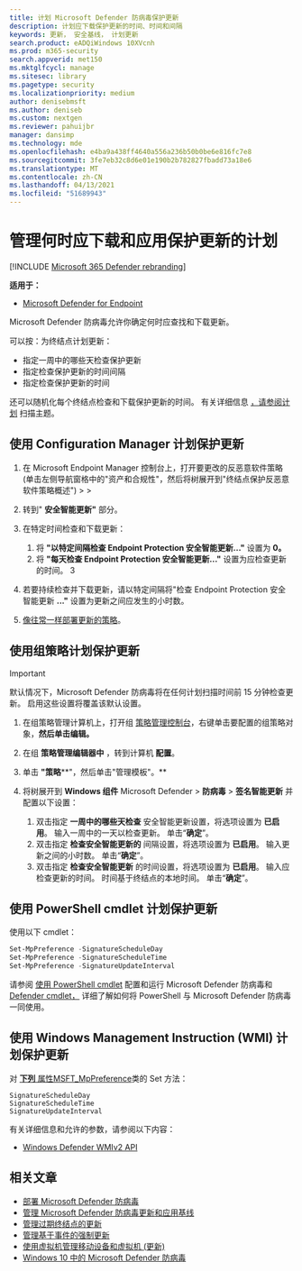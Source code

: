 ```yaml
---
title: 计划 Microsoft Defender 防病毒保护更新
description: 计划应下载保护更新的时间、时间和间隔
keywords: 更新， 安全基线， 计划更新
search.product: eADQiWindows 10XVcnh
ms.prod: m365-security
search.appverid: met150
ms.mktglfcycl: manage
ms.sitesec: library
ms.pagetype: security
ms.localizationpriority: medium
author: denisebmsft
ms.author: deniseb
ms.custom: nextgen
ms.reviewer: pahuijbr
manager: dansimp
ms.technology: mde
ms.openlocfilehash: e4ba9a438ff4640a556a236b50b0be6e816fc7e8
ms.sourcegitcommit: 3fe7eb32c8d6e01e190b2b782827fbadd73a18e6
ms.translationtype: MT
ms.contentlocale: zh-CN
ms.lasthandoff: 04/13/2021
ms.locfileid: "51689943"
---
```

# <a name="manage-the-schedule-for-when-protection-updates-should-be-downloaded-and-applied"></a>管理何时应下载和应用保护更新的计划

[!INCLUDE [Microsoft 365 Defender rebranding](../../includes/microsoft-defender.md)]


**适用于：**

- [Microsoft Defender for Endpoint](/microsoft-365/security/defender-endpoint/)

Microsoft Defender 防病毒允许你确定何时应查找和下载更新。

可以按：为终结点计划更新： 

- 指定一周中的哪些天检查保护更新 
- 指定检查保护更新的时间间隔
- 指定检查保护更新的时间

还可以随机化每个终结点检查和下载保护更新的时间。 有关详细信息 [，请参阅计划](scheduled-catch-up-scans-microsoft-defender-antivirus.md) 扫描主题。

## <a name="use-configuration-manager-to-schedule-protection-updates"></a>使用 Configuration Manager 计划保护更新

1.  在 Microsoft Endpoint Manager 控制台上，打开要更改的反恶意软件策略 (单击左侧导航窗格中的"资产和合规性"，然后将树展开到"终结点保护反恶意软件策略概述")  >    >  

2.  转到" **安全智能更新"** 部分。

3. 在特定时间检查和下载更新：
      1. 将 **"以特定间隔检查 Endpoint Protection 安全智能更新..."** 设置为 **0。**
      2. 将 **"每天检查 Endpoint Protection 安全智能更新..."** 设置为应检查更新的时间。
      3
4. 若要持续检查并下载更新，请以特定间隔将"检查 Endpoint Protection 安全智能更新 **..."** 设置为更新之间应发生的小时数。

5.  [像往常一样部署更新的策略](/sccm/protect/deploy-use/endpoint-antimalware-policies#deploy-an-antimalware-policy-to-client-computers)。

## <a name="use-group-policy-to-schedule-protection-updates"></a>使用组策略计划保护更新

> [!IMPORTANT]
> 默认情况下，Microsoft Defender 防病毒将在任何计划扫描时间前 15 分钟检查更新。 启用这些设置将覆盖该默认设置。

1.  在组策略管理计算机上，打开组 [策略管理控制台](/previous-versions/windows/it-pro/windows-server-2008-R2-and-2008/cc731212(v=ws.11))，右键单击要配置的组策略对象，**然后单击编辑。**

3.  在组 **策略管理编辑器中** ，转到计算机 **配置**。

4.  单击 **"策略****"，然后单击"管理模板"。**

5.  将树展开到 **Windows 组件** Microsoft Defender  >  **防病毒**  >  **签名智能更新** 并配置以下设置：

    1. 双击指定 **一周中的哪些天检查** 安全智能更新设置，将选项设置为 **已启用**。 输入一周中的一天以检查更新。 单击“**确定**”。
    2. 双击指定 **检查安全智能更新的** 间隔设置，将选项设置为 **已启用**。 输入更新之间的小时数。 单击“**确定**”。
    3. 双击指定 **检查安全智能更新** 的时间设置，将选项设置为 **已启用**。 输入应检查更新的时间。 时间基于终结点的本地时间。 单击“**确定**”。


## <a name="use-powershell-cmdlets-to-schedule-protection-updates"></a>使用 PowerShell cmdlet 计划保护更新

使用以下 cmdlet：

```PowerShell
Set-MpPreference -SignatureScheduleDay
Set-MpPreference -SignatureScheduleTime
Set-MpPreference -SignatureUpdateInterval
```

请参阅 [使用 PowerShell cmdlet](use-powershell-cmdlets-microsoft-defender-antivirus.md)  配置和运行 Microsoft Defender 防病毒和 [Defender cmdlet，](/powershell/module/defender/) 详细了解如何将 PowerShell 与 Microsoft Defender 防病毒一同使用。

## <a name="use-windows-management-instruction-wmi-to-schedule-protection-updates"></a>使用 Windows Management Instruction (WMI) 计划保护更新

对 [**下列** 属性MSFT_MpPreference](/previous-versions/windows/desktop/legacy/dn455323(v=vs.85))类的 Set 方法：

```WMI
SignatureScheduleDay
SignatureScheduleTime
SignatureUpdateInterval
```

有关详细信息和允许的参数，请参阅以下内容：
- [Windows Defender WMIv2 API](/previous-versions/windows/desktop/defender/windows-defender-wmiv2-apis-portal)


## <a name="related-articles"></a>相关文章

- [部署 Microsoft Defender 防病毒](deploy-manage-report-microsoft-defender-antivirus.md)
- [管理 Microsoft Defender 防病毒更新和应用基线](manage-updates-baselines-microsoft-defender-antivirus.md)
- [管理过期终结点的更新](manage-outdated-endpoints-microsoft-defender-antivirus.md)
- [管理基于事件的强制更新](manage-event-based-updates-microsoft-defender-antivirus.md)
- [使用虚拟机管理移动设备和虚拟机 (更新) ](manage-updates-mobile-devices-vms-microsoft-defender-antivirus.md)
- [Windows 10 中的 Microsoft Defender 防病毒](microsoft-defender-antivirus-in-windows-10.md)